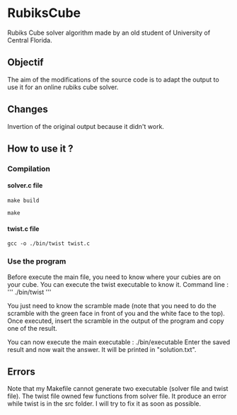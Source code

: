 # RubiksCube

Rubiks Cube solver algorithm made by an old student of University of Central Florida.

## Objectif

The aim of the modifications of the source code is to adapt the output to use it for an online rubiks cube solver.

## Changes

Invertion of the original output because it didn't work.

## How to use it ?

### Compilation

#### solver.c file

```
make build
```

```
make
```

#### twist.c file

```
gcc -o ./bin/twist twist.c
```

### Use the program

Before execute the main file, you need to know where your cubies are on your cube.
You can execute the twist executable to know it.
Command line :
'''
./bin/twist
'''

You just need to know the scramble made (note that you need to do the scramble with the green face in front of you and the white face to the top).
Once executed, insert the scramble in the output of the program and copy one of the result.

You can now execute the main executable : ./bin/executable
Enter the saved result and now wait the answer. It will be printed in "solution.txt".

## Errors

Note that my Makefile cannot generate two executable (solver file and twist file).
The twist file owned few functions from solver file. It produce an error while twist is in the src folder.
I will try to fix it as soon as possible.

